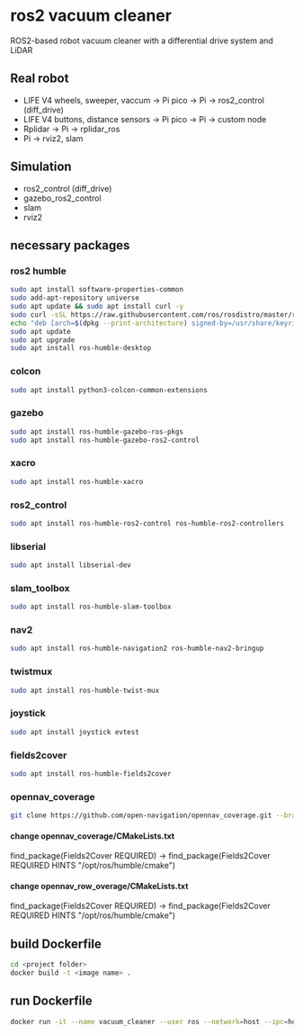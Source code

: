 # ros2 vacuum cleaner

ROS2-based robot vacuum cleaner with a differential drive system and LiDAR

## Real robot

- LIFE V4 wheels, sweeper, vaccum -> Pi pico -> Pi -> ros2_control (diff_drive)
- LIFE V4 buttons, distance sensors -> Pi pico -> Pi -> custom node
- Rplidar -> Pi -> rplidar_ros
- Pi -> rviz2, slam

## Simulation

- ros2_control (diff_drive)
- gazebo_ros2_control
- slam
- rviz2

## necessary packages

### ros2 humble

```bash
sudo apt install software-properties-common
sudo add-apt-repository universe
sudo apt update && sudo apt install curl -y
sudo curl -sSL https://raw.githubusercontent.com/ros/rosdistro/master/ros.key -o /usr/share/keyrings/ros-archive-keyring.gpg
echo "deb [arch=$(dpkg --print-architecture) signed-by=/usr/share/keyrings/ros-archive-keyring.gpg] http://packages.ros.org/ros2/ubuntu $(. /etc/os-release && echo $UBUNTU_CODENAME) main" | sudo tee /etc/apt/sources.list.d/ros2.list > /dev/null
sudo apt update
sudo apt upgrade
sudo apt install ros-humble-desktop
```

### colcon

```bash
sudo apt install python3-colcon-common-extensions
```

### gazebo

```bash
sudo apt install ros-humble-gazebo-ros-pkgs
sudo apt install ros-humble-gazebo-ros2-control
```

### xacro

```bash
sudo apt install ros-humble-xacro
```

### ros2_control

```bash
sudo apt install ros-humble-ros2-control ros-humble-ros2-controllers
```

### libserial

```bash
sudo apt install libserial-dev
```

### slam_toolbox

```bash
sudo apt install ros-humble-slam-toolbox
```

### nav2

```bash
sudo apt install ros-humble-navigation2 ros-humble-nav2-bringup
```

### twistmux

```bash
sudo apt install ros-humble-twist-mux
```

### joystick

```bash
sudo apt install joystick evtest
```

### fields2cover

```bash
sudo apt install ros-humble-fields2cover
 ```

### opennav_coverage

```bash
git clone https://github.com/open-navigation/opennav_coverage.git --branch humble
```

#### change opennav_coverage/CMakeLists.txt

 find_package(Fields2Cover REQUIRED) -> find_package(Fields2Cover REQUIRED HINTS "/opt/ros/humble/cmake")

#### change opennav_row_overage/CMakeLists.txt

 find_package(Fields2Cover REQUIRED) -> find_package(Fields2Cover REQUIRED HINTS "/opt/ros/humble/cmake")

## build Dockerfile

```bash
cd <project folder>
docker build -t <image name> .
```

## run Dockerfile

```bash
docker run -it --name vacuum_cleaner --user ros --network=host --ipc=host -v /tmp/.X11-unix:/tmp/.X11-unix:rw --env=DISPLAY -v /dev:/dev --device-cgroup-rule="c *:* rmw" <image name>
```
